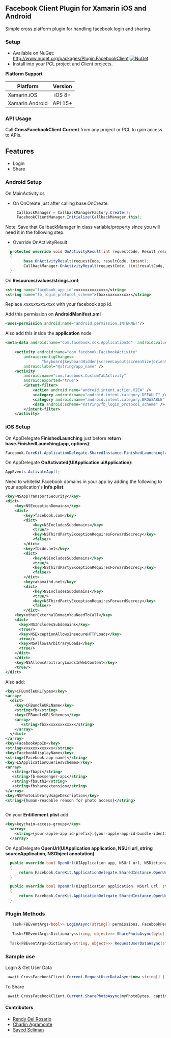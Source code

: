 ## Facebook Client Plugin for Xamarin iOS and Android
Simple cross platform plugin for handling facebook login and sharing.

### Setup
* Available on NuGet: http://www.nuget.org/packages/Plugin.FacebookClient [![NuGet](https://img.shields.io/nuget/v/Plugin.FacebookClient.svg?label=NuGet)](https://www.nuget.org/packages/Plugin.FacebookClient/)
* Install into your PCL project and Client projects.

**Platform Support**

|Platform|Version|
| ------------------- | :------------------: |
|Xamarin.iOS|iOS 8+|
|Xamarin.Android|API 15+|

### API Usage

Call **CrossFacebookClient.Current** from any project or PCL to gain access to APIs.

## Features

- Login
- Share

### Android Setup

On MainActivity.cs

- On OnCreate just after calling base.OnCreate:
```cs
     CallbackManager = CallbackManagerFactory.Create();
     FacebookClientManager.Initialize(CallbackManager,this);
```

Note: Save that CallbackManager in class variable/property since you will need it in the following step.

- Override OnActivityResult:
```cs
  protected override void OnActivityResult(int requestCode, Result resultCode, Intent intent)
  {
		base.OnActivityResult(requestCode, resultCode, intent);
		CallbackManager.OnActivityResult(requestCode, (int)resultCode, intent);
  }
```

On **Resources/values/strings.xml**:
```xml
<string name="facebook_app_id">xxxxxxxxxxxxx</string>
<string name="fb_login_protocol_scheme">fbxxxxxxxxxxxxx</string>
```
Replace *xxxxxxxxxxxxx* with your facebook app id.

Add this permission on **AndroidManifest.xml**

```xml
<uses-permission android:name="android.permission.INTERNET"/>
```

Also add this inside the **application** node

```xml
<meta-data android:name="com.facebook.sdk.ApplicationId"  android:value="@string/facebook_app_id"/>
    
    <activity android:name="com.facebook.FacebookActivity"
        android:configChanges=
                "keyboard|keyboardHidden|screenLayout|screenSize|orientation"
        android:label="@string/app_name" />
    <activity
        android:name="com.facebook.CustomTabActivity"
        android:exported="true">
        <intent-filter>
            <action android:name="android.intent.action.VIEW" />
            <category android:name="android.intent.category.DEFAULT" />
            <category android:name="android.intent.category.BROWSABLE" />
            <data android:scheme="@string/fb_login_protocol_scheme" />
        </intent-filter>
    </activity>
```




### iOS Setup

On AppDelegate **FinishedLaunching** just before **return base.FinishedLaunching(app, options)**:

```cs
Facebook.CoreKit.ApplicationDelegate.SharedInstance.FinishedLaunching(app, options);
```

On AppDelegate **OnActivated(UIApplication uiApplication)**:
```cs
AppEvents.ActivateApp();
```

Need to whitelist Facebook domains in your app by adding the following to your application's **Info.plist**:

```xml
<key>NSAppTransportSecurity</key>
<dict>
    <key>NSExceptionDomains</key>
    <dict>
        <key>facebook.com</key>
        <dict>
            <key>NSIncludesSubdomains</key>
            <true/>                
            <key>NSThirdPartyExceptionRequiresForwardSecrecy</key>
            <false/>
        </dict>
        <key>fbcdn.net</key>
        <dict>
            <key>NSIncludesSubdomains</key>
            <true/>
            <key>NSThirdPartyExceptionRequiresForwardSecrecy</key>
            <false/>
        </dict>
        <key>akamaihd.net</key>
        <dict>
            <key>NSIncludesSubdomains</key>
            <true/>
            <key>NSThirdPartyExceptionRequiresForwardSecrecy</key>
            <false/>
        </dict>
	<key>otherExternalDomainYouNeedToCall</key>
	<dict>
	  <key>NSIncludesSubdomains</key>
	  <true/>
	  <key>NSExceptionAllowsInsecureHTTPLoads</key>
	  <true/>
	  <key>NSAllowsArbitraryLoads</key>
	  <true/>
	</dict>
    </dict>
    <key>NSAllowsArbitraryLoadsInWebContent</key>
    <true/>
</dict>
```

Also add:


```xml
<key>CFBundleURLTypes</key>
<array>
  <dict>
    <key>CFBundleURLName</key>
    <string>fb</string>
    <key>CFBundleURLSchemes</key>
    <array>
       <string>fbxxxxxxxxxxxxx</string>
    </array>
  </dict>
</array>
<key>FacebookAppID</key>
<string>xxxxxxxxxxxxx</string>
<key>FacebookDisplayName</key>
<string>[Facebook app name]</string>
<key>LSApplicationQueriesSchemes</key>
<array>
   <string>fbapi</string>
   <string>fb-messenger-api</string>
   <string>fbauth2</string>
   <string>fbshareextension</string>
</array>
<key>NSPhotoLibraryUsageDescription</key>
<string>{human-readable reason for photo access}</string>
 
```

On your **Entitlement.plist** add:


```xml
<key>keychain-access-groups</key>
  <array>
    <string>{your-apple-app-id-prefix}.{your-apple-app-id-bundle-identifier}</string>
  </array>
```
On AppDelegate **OpenUrl(UIApplication application, NSUrl url, string sourceApplication, NSObject annotation)**

```cs
  public override bool OpenUrl(UIApplication app, NSUrl url, NSDictionary options)
  {
      return Facebook.CoreKit.ApplicationDelegate.SharedInstance.OpenUrl(app, url, $"{options["UIApplicationOpenURLOptionsSourceApplicationKey"]}", null);
  }

  public override bool OpenUrl(UIApplication application, NSUrl url, string sourceApplication, NSObject annotation)
  {
      return Facebook.CoreKit.ApplicationDelegate.SharedInstance.OpenUrl(application, url, sourceApplication, annotation);        
  }

```


### Plugin Methods
```cs
   Task<FBEventArgs<bool>> LoginAsync(string[] permissions, FacebookPermissionType permissionType = FacebookPermissionType.Read);
   
   Task<FBEventArgs<Dictionary<string, object>>> SharePhotoAsync(byte[] imgBytes, string caption = "");
  
  Task<FBEventArgs<Dictionary<string, object>>> RequestUserDataAsync(string[] fields, string[] permissions, FacebookPermissionType permissionType = FacebookPermissionType.Read);

```

### Sample use

Login & Get User Data

```cs
 await CrossFacebookClient.Current.RequestUserDataAsync(new string[] { "email", "first_name", "gender", "last_name", "birthday" }, new string[] { "email", "user_birthday" });
```

To Share
```cs
 await CrossFacebookClient.Current.SharePhotoAsync(myPhotoBytes, captionText);
```

#### Contributors

* [Rendy Del Rosario](https://github.com/rdelrosario)
* [Charlin Agramonte](https://github.com/char0394)
* [Sayed Seliman](https://github.com/sayed-seliman)
